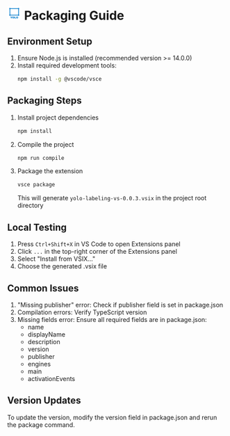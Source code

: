 # <img src="./images/icon.png" width="32" height="32" alt="YOLO Label Tool Icon"> Packaging Guide

## Environment Setup
1. Ensure Node.js is installed (recommended version >= 14.0.0)
2. Install required development tools:
   ```bash
   npm install -g @vscode/vsce
   ```

## Packaging Steps

1. Install project dependencies
   ```bash
   npm install
   ```

2. Compile the project
   ```bash
   npm run compile
   ```

3. Package the extension
   ```bash
   vsce package
   ```
   This will generate `yolo-labeling-vs-0.0.3.vsix` in the project root directory

## Local Testing

1. Press `Ctrl+Shift+X` in VS Code to open Extensions panel
2. Click `...` in the top-right corner of the Extensions panel
3. Select "Install from VSIX..."
4. Choose the generated .vsix file

## Common Issues

1. "Missing publisher" error: Check if publisher field is set in package.json
2. Compilation errors: Verify TypeScript version
3. Missing fields error: Ensure all required fields are in package.json:
   - name
   - displayName
   - description
   - version
   - publisher
   - engines
   - main
   - activationEvents

## Version Updates

To update the version, modify the version field in package.json and rerun the package command. 